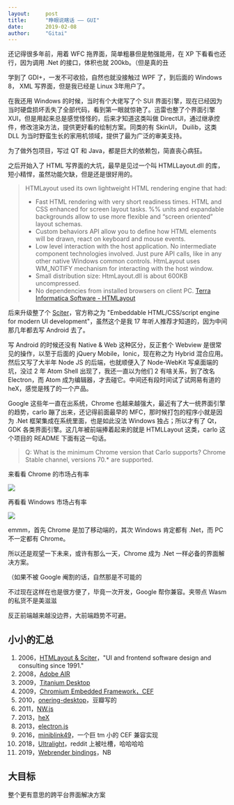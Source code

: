 ```yaml
---
layout:     post
title:      "睁眼说瞎话 —— GUI"
date:       2019-02-08
author:     "Gitai"
---
```


还记得很多年前，用着 WFC 拖界面，简单粗暴但是勉强能用，在 XP 下看看也还行，因为调用 .Net 的接口，体积也就 200kb。（但是真的丑

学到了 GDI+，一发不可收拾，自然也就没接触过 WPF 了，到后面的 Windows 8， XML 写界面，但是我已经是 Linux 3年用户了。

<!-- more -->

在我还用 Windows 的时候，当时有个大佬写了个 SUI 界面引擎，现在已经因为当时硬盘损坏丢失了全部代码，看到第一眼就惊艳了。迅雷也整了个界面引擎 XUI，但是用起来总是感觉怪怪的，后来才知道这类叫做 DirectUI，通过继承控件，修改渲染方法，提供更好看的绘制方案。同类的有 SkinUI， Duilib，这类 DLL 为当时野蛮生长的家用机领域，提供了最为广泛的审美支持。

为了做外包项目，写过 QT 和 Java，都是巨大的依赖包，简直丧心病狂。

之后开始入了 HTML 写界面的大坑，最早是见过一个叫 HTMLLayout.dll 的库，短小精悍，虽然功能欠缺，但是还是很好用的。

> HTMLayout used its own lightweight HTML rendering engine that had:
> 
> * Fast HTML rendering with very short readiness times.
> HTML and CSS enhanced for screen layout tasks. %% units and expandable backgrounds allow to use more flexible and “screen oriented” layout schemas.
> * Custom behaviors API allow you to define how HTML elements will be drawn, react on keyboard and mouse events.
> * Low level interaction with the host application. No intermediate component technologies involved. Just pure API calls, like in any other native Windows common controls. HtmLayout uses WM_NOTIFY mechanism for interacting with the host window.
> * Small distribution size: HtmLayout.dll is about 600KB uncompressed.
> * No dependencies from installed browsers on client PC.
> [Terra Informatica Software - HTMLayout](https://terrainformatica.com/a-homepage-section/htmlayout/)

后来升级整了个 [Sciter](https://sciter.com/)，官方称之为 "Embeddable HTML/CSS/script engine
for modern UI development"，虽然这个是我 17 年听人推荐才知道的，因为中间那几年都去写 Android 去了。

写 Android 的时候还没有 Native & Web 这种区分，反正套个 Webview 是很常见的操作，以至于后面的 jQuery Mobile，Ionic，现在称之为 Hybrid 混合应用。然后又写了大半年 Node JS 的后端，也就顺便入了 Node-WebKit 写桌面端的坑，没过 2 年 Atom Shell 出现了，我还一直以为他们 2 有啥关系，到了改名 Electron，而 Atom 成为编辑器，才去碰它。中间还有段时间试了试网易有道的 heX，感觉是残了的一个产品。

Google 这些年一直在出系统，Chrome 也越来越强大，最近有了大一统界面引擎的趋势，carlo 蹦了出来，还记得前面最早的 MFC，那时候打包的程序小就是因为 .Net 框架集成在系统里面，也是如此没法 Windows 独占；所以才有了 Qt， GDK 各类界面引擎。这几年被前端捧着起来的就是 HTMLLayout 这类，carlo 这个项目的 README 下面有这一句话。

> Q: What is the minimum Chrome version that Carlo supports?
> Chrome Stable channel, versions 70.* are supported.

来看看 Chrome 的市场占有率

![](http://n.sinaimg.cn/translate/274/w688h386/20181104/Y83s-hmhswin3832446.jpg)

再看看 Windows 市场占有率

![](https://i.loli.net/2019/02/09/5c5e549036649.png)

emmm，首先 Chrome 是加了移动端的，其次 Windows 肯定都有 .Net，而 PC 不一定都有 Chrome。

所以还是观望一下未来，或许有那么一天，Chrome 成为 .Net 一样必备的界面解决方案。

（如果不被 Google 阉割的话，自然那是不可能的

不过现在这样在也是很方便了，毕竟一次开发，Google 帮你兼容。夹带点 Wasm 的私货不是美滋滋

反正前端越来越没边界，大前端趋势不可避。

## 小小的汇总

1. 2006，[HTMLayout & Sciter](https://terrainformatica.com/)，"UI and frontend software design and consulting since 1991." 
2. 2008，[Adobe AIR](https://zh.wikipedia.org/wiki/Adobe_AIR)
3. 2009，[Titanium Desktop](https://github.com/neam/TideSDK)
4. 2009，[Chromium Embedded Framework，CEF](https://en.wikipedia.org/wiki/Chromium_Embedded_Framework)
5. 2010，[onering-desktop](https://code.google.com/archive/p/onering-desktop)，豆瓣写的
6. 2011，[NW.js](https://github.com/nwjs/nw.js)
7. 2013，[heX](http://hex.youdao.com/)
8. 2013，[electron.js](https://electronjs.org/)
9. 2016，[miniblink49](https://github.com/weolar/miniblink49)，一个巨 tm 小的 CEF 兼容实现
10. 2018，[Ultralight](https://www.reddit.com/r/programming/comments/8biqo0/ultralight_lightweight_puregpu_html_renderer/)，reddit 上被吐槽，哈哈哈哈
11. 2019，[Webrender bindings](https://github.com/cztomsik/node-webrender)，NB

## 大目标

整个更有意思的跨平台界面解决方案